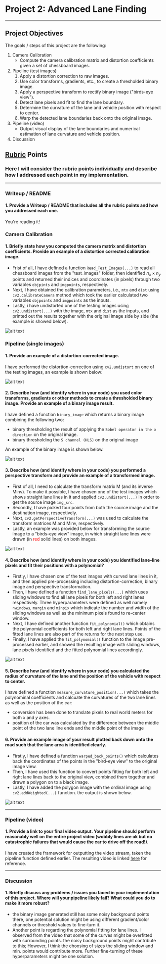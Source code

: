 # Project 2: Advanced Lane Finding
---

## Project Objectives

The goals / steps of this project are the following:

1. Camera Calibration
    - Compute the camera calibration matrix and distortion coefficients given a set of chessboard images.
2. Pipeline (test images)
    1. Apply a distortion correction to raw images.
    2. Use color transforms, gradients, etc., to create a thresholded binary image.
    3. Apply a perspective transform to rectify binary image ("birds-eye view").
    4. Detect lane pixels and fit to find the lane boundary.
    5. Determine the curvature of the lane and vehicle position with respect to center.
    6. Warp the detected lane boundaries back onto the original image.
3. Pipeline (video)
    - Output visual display of the lane boundaries and numerical estimation of lane curvature and vehicle position.
4. Discussion

[//]: # (Image References)

[image1]: ./output_images/1_Camera_Calibration.jpg "Undistorted"
[image2]: ./output_images/2_1_distortion_correction.jpg "Distortion Correction"
[image3]: ./output_images/2_2_binary_image.jpg "Binary Example"
[image4]: ./output_images/2_3_Warp_Perspective.jpg "Warp Example"
[image5]: ./output_images/2_4_fit_Polynomial.jpg "Fit Visual"
[image6]: ./output_images/2_5_rapred_back.jpg "Output"
[video1]: https://youtu.be/9eNAkmtv1G8 "Video"

## [Rubric](https://review.udacity.com/#!/rubrics/571/view) Points

### Here I will consider the rubric points individually and describe how I addressed each point in my implementation.  

---

### Writeup / README

#### 1. Provide a Writeup / README that includes all the rubric points and how you addressed each one.  

You're reading it!

### Camera Calibration

#### 1. Briefly state how you computed the camera matrix and distortion coefficients. Provide an example of a distortion corrected calibration image.

- Frist of all, I have defined a function `Read_Test_Images(...)` to read all chessboard images from the "test_images" folder, then identified $n_x \times n_y$ points and returned their indices and coordinates (in pixels) through two variables `objpints` and `imgpoints`, respectively.
- Next, I have obtained the calibration parameters, i.e., `mtx` and `dist` using `cv2.calibrateCamera` method which took the earlier calculated two variables `objpoints` and `imgpoints` as the inputs.
- Lastly, i have undistorted one of the testing images using `cv2.undistort(...)` with the image, `mtx` and `dist` as the inputs, and printed out the results together with the original image side by side (the example is showed below).

![alt text][image1]

### Pipeline (single images)

#### 1. Provide an example of a distortion-corrected image.

I have performed the distortion-correction using `cv2.undistort` on one of the testing images, an example is shown below:

![alt text][image2]

#### 2. Describe how (and identify where in your code) you used color transforms, gradients or other methods to create a thresholded binary image. Provide an example of a binary image result.

I have defined a function `binary_image` which returns a binary image combining the following two:
- binary thresholding the result of applying the `Sobel operator in the x direction` on the original image.
- binary thresholding the `S channel (HLS)` on the original image 

An example of the binary image is shown below.

![alt text][image3]

#### 3. Describe how (and identify where in your code) you performed a perspective transform and provide an example of a transformed image.

- First of all, I need to calculate the transform matrix M (and its inverse Minv). To make it possible, I have chosen one of the test images which shows straight lane lines in it and applied `cv2.undistort(...)` in order to get the source image `img_src`. 
- Secondly, I have picked four points from both the source image and the destination image, respectively. 
- Next, `cv2.getPerspectiveTransform(...)` was used to calculate the transform matrices M and Minv, respectively.
- Lastly, an example was provided below for transforming the source image to a "birds-eye view" image, in which straight lane lines were drawn (in <font color='red'>red</font> solid lines) on both images. 

![alt text][image4]

#### 4. Describe how (and identify where in your code) you identified lane-line pixels and fit their positions with a polynomial?

- Firstly, I have chosen one of the test images with curved lane lines in it, and then applied pre-processing including distortion-correction, binary image and perspective transformation.
- Then, I have defined a function `find_lane_pixels(...)` which uses sliding windows to find all lane pixels for both left and right lanes respectively. Three hyperparameters were defined as well namely `nwindows`, `margin` and `minpix` which indicate the number and width of the sliding windows as well as the minimum pixels found to re-center window.
- Next, I have defined another function `fit_polynomial()` which obtains the polynomial coefficients for both left and right lane lines. Points of the fitted lane lines are also part of the returns for the next step use. 
- Finally, I have applied the `fit_polynomial()` function to the image pre-processed earlier, and showed the resulting image with sliding windows, lane pixels identified and the fitted polynomial lines accordingly.

![alt text][image5]

#### 5. Describe how (and identify where in your code) you calculated the radius of curvature of the lane and the position of the vehicle with respect to center.

I have defined a function `measure_curvature_position(...)` which takes the polynominal coefficients and calcuate the curvatures of the two lane lines as well as the position of the car:
   - conversion has been done to translate pixels to real world meters for both $x$ and $y$ axes. 
   - position of the car was calculated by the difference between the middle point of the two lane line ends and the middle point of the image

#### 6. Provide an example image of your result plotted back down onto the road such that the lane area is identified clearly.

- Firstly, I have defined a function `warped_back_points()` which calculates back the coordinates of the points in the "bird-eye view" to the original image view.
- Then, I have used this function to convert points fitting for both left and right lane lines back to the original view, combined them together and drawn a polygon on to a black image.
- Lastly, I have added the polygon image with the ordinal image using `cv2.addWeighted(...)` function. the output is shown below.

![alt text][image6]

---

### Pipeline (video)

#### 1. Provide a link to your final video output.  Your pipeline should perform reasonably well on the entire project video (wobbly lines are ok but no catastrophic failures that would cause the car to drive off the road!).

I have created the framework for outputting the video stream, taken the pipeline function defined earlier. The resulting video is linked [here](https://youtu.be/9eNAkmtv1G8) for reference.

---

### Discussion

#### 1. Briefly discuss any problems / issues you faced in your implementation of this project.  Where will your pipeline likely fail?  What could you do to make it more robust?

- the binary image generated still has some noisy background points there, one potential solution might be using different gradient/color channels or threshold values to fine-turn it.
- Another point is regarding the polynomial fitting for lane lines. I observed from the video that some of the curves might be overfitted with surrounding points. the noisy background points might contribute to this; However, I think the choosing of sizes the sliding window and min. points would contribute more. Further fine-turning of these hyperparameters might be one solution.
